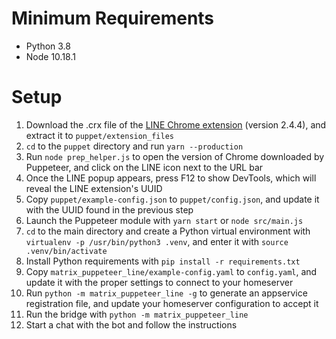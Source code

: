 # Minimum Requirements
* Python 3.8
* Node 10.18.1

# Setup
1. Download the .crx file of the [LINE Chrome extension](https://chrome.google.com/webstore/detail/line/ophjlpahpchlmihnnnihgmmeilfjmjjc) (version 2.4.4), and extract it to `puppet/extension_files`
2. `cd` to the `puppet` directory and run `yarn --production`
3. Run `node prep_helper.js` to open the version of Chrome downloaded by Puppeteer, and click on the LINE icon next to the URL bar
4. Once the LINE popup appears, press F12 to show DevTools, which will reveal the LINE extension's UUID
5. Copy `puppet/example-config.json` to `puppet/config.json`, and update it with the UUID found in the previous step
6. Launch the Puppeteer module with `yarn start` or `node src/main.js`
7. `cd` to the main directory and create a Python virtual environment with `virtualenv -p /usr/bin/python3 .venv`, and enter it with `source .venv/bin/activate`
8. Install Python requirements with `pip install -r requirements.txt`
9. Copy `matrix_puppeteer_line/example-config.yaml` to `config.yaml`, and update it with the proper settings to connect to your homeserver
10. Run `python -m matrix_puppeteer_line -g` to generate an appservice registration file, and update your homeserver configuration to accept it
11. Run the bridge with `python -m matrix_puppeteer_line`
12. Start a chat with the bot and follow the instructions
